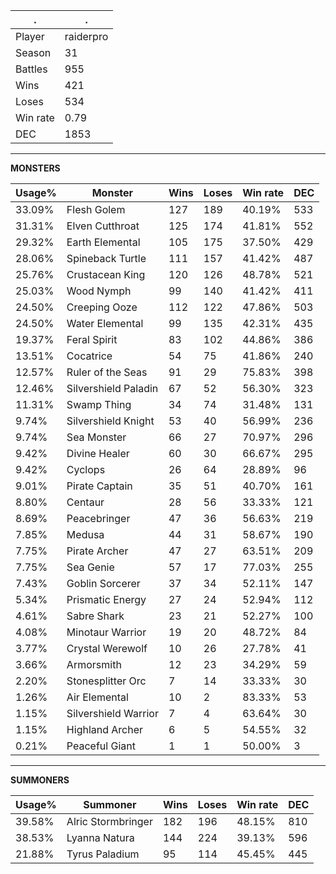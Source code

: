 .|.
|-|-
Player|raiderpro
Season|31
Battles|955
Wins|421
Loses|534
Win rate|0.79
DEC|1853

---
**MONSTERS**

Usage%|Monster|Wins|Loses|Win rate|DEC|
-|-|-|-|-|-|
33.09%|Flesh Golem|127|189|40.19%|533|
31.31%|Elven Cutthroat|125|174|41.81%|552|
29.32%|Earth Elemental|105|175|37.50%|429|
28.06%|Spineback Turtle|111|157|41.42%|487|
25.76%|Crustacean King|120|126|48.78%|521|
25.03%|Wood Nymph|99|140|41.42%|411|
24.50%|Creeping Ooze|112|122|47.86%|503|
24.50%|Water Elemental|99|135|42.31%|435|
19.37%|Feral Spirit|83|102|44.86%|386|
13.51%|Cocatrice|54|75|41.86%|240|
12.57%|Ruler of the Seas|91|29|75.83%|398|
12.46%|Silvershield Paladin|67|52|56.30%|323|
11.31%|Swamp Thing|34|74|31.48%|131|
9.74%|Silvershield Knight|53|40|56.99%|236|
9.74%|Sea Monster|66|27|70.97%|296|
9.42%|Divine Healer|60|30|66.67%|295|
9.42%|Cyclops|26|64|28.89%|96|
9.01%|Pirate Captain|35|51|40.70%|161|
8.80%|Centaur|28|56|33.33%|121|
8.69%|Peacebringer|47|36|56.63%|219|
7.85%|Medusa|44|31|58.67%|190|
7.75%|Pirate Archer|47|27|63.51%|209|
7.75%|Sea Genie|57|17|77.03%|255|
7.43%|Goblin Sorcerer|37|34|52.11%|147|
5.34%|Prismatic Energy|27|24|52.94%|112|
4.61%|Sabre Shark|23|21|52.27%|100|
4.08%|Minotaur Warrior|19|20|48.72%|84|
3.77%|Crystal Werewolf|10|26|27.78%|41|
3.66%|Armorsmith|12|23|34.29%|59|
2.20%|Stonesplitter Orc|7|14|33.33%|30|
1.26%|Air Elemental|10|2|83.33%|53|
1.15%|Silvershield Warrior|7|4|63.64%|30|
1.15%|Highland Archer|6|5|54.55%|32|
0.21%|Peaceful Giant|1|1|50.00%|3|

---
**SUMMONERS**

Usage%|Summoner|Wins|Loses|Win rate|DEC|
-|-|-|-|-|-|
39.58%|Alric Stormbringer|182|196|48.15%|810|
38.53%|Lyanna Natura|144|224|39.13%|596|
21.88%|Tyrus Paladium|95|114|45.45%|445|
